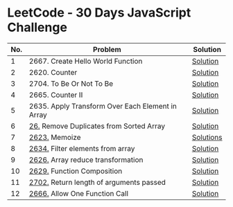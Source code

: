 # LeetCode - 30 Days JavaScript Challenge

| No.  | Problem                                             | Solution                  
|------|-----------------------------------------------------|--------------------------|
| 1    | 2667.    Create Hello World Function                | [Solution](./day1.js)                  
| 2    | 2620.    Counter                                    | [Solution](./day2.js)                    
| 3    | 2704.    To Be Or Not To Be                         | [Solution](./day3.js)                  
| 4    | 2665.    Counter II                                 | [Solution](./day4.js)                         
| 5    | 2635.    Apply Transform Over Each Element in Array | [Solution](./day5.js) 
| 6    | [26.](https://leetcode.com/problems/remove-duplicates-from-sorted-array/description/) Remove Duplicates from Sorted Array   | [Solution](./day6.js)
| 7    | [2623.](https://leetcode.com/problems/memoize/description/?envType=study-plan-v2&envId=30-days-of-javascript) Memoize  | [Solutions](./day7.0.js) 
| 8    | [2634.](https://leetcode.com/problems/filter-elements-from-array/description/?envType=study-plan-v2&envId=30-days-of-javascript) Filter elements from array | [Solution](./day7.1.js)
|9     | [2626.](https://leetcode.com/problems/array-reduce-transformation/description/?envType=study-plan-v2&envId=30-days-of-javascript) Array reduce transformation | [Solution](./day8.0.js)
|10    | [2629.](https://leetcode.com/problems/function-composition/description/?envType=study-plan-v2&envId=30-days-of-javascript) Function Composition | [Solution](./day8.1.js)
|11    | [2702.](https://leetcode.com/problems/return-length-of-arguments-passed/description/?envType=study-plan-v2&envId=30-days-of-javascript) Return length of arguments passed | [Solution](./day9.js)
|12    | [2666.](https://leetcode.com/problems/allow-one-function-call/description/?envType=study-plan-v2&envId=30-days-of-javascript) Allow One Function Call  | [Solution](./AllowOneFunctionCall.js)
